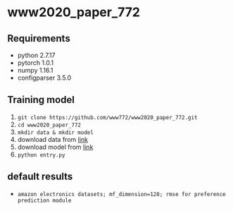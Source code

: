 # www2020_paper_772

## Requirements
+ python 2.7.17
+ pytorch 1.0.1
+ numpy 1.16.1
+ configparser 3.5.0


## Training model
1. `git clone https://github.com/www772/www2020_paper_772.git`
2. `cd www2020_paper_772`
3. `mkdir data & mkdir model`
4. download data from [link](https://drive.google.com/drive/folders/1ZddKYnz0dCO3cTdlupa_DBexlI9EpW9b?usp=sharing)
5. download model from [link](https://drive.google.com/open?id=1atz2RyYusL-c1UnlY_3FHSNmGHbYmI9g)
6. `python entry.py`


## default results
+ `amazon electronics datasets; mf_dimension=128; rmse for preference prediction module`

